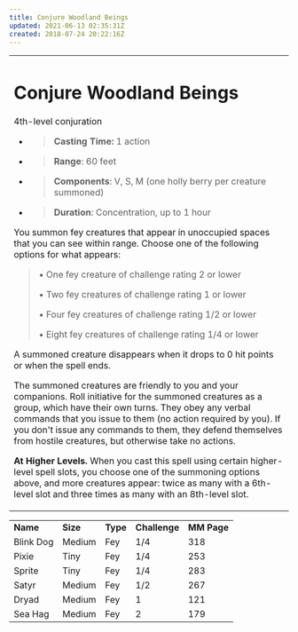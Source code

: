 ```yaml
---
title: Conjure Woodland Beings
updated: 2021-06-13 02:35:31Z
created: 2018-07-24 20:22:16Z
---
```



<table><tbody><tr class="odd"><td><h1 id="conjure-woodland-beings"><strong>Conjure Woodland Beings</strong></h1><p>4th-level conjuration</p><ul><li><blockquote><p><strong>Casting Time:</strong> 1 action</p></blockquote></li><li><blockquote><p><strong>Range</strong>: 60 feet</p></blockquote></li><li><blockquote><p><strong>Components</strong>: V, S, M (one holly berry per creature summoned)</p></blockquote></li><li><blockquote><p><strong>Duration</strong>: Concentration, up to 1 hour</p></blockquote></li></ul><p>You summon fey creatures that appear in unoccupied spaces that you can see within range. Choose one of the following options for what appears:</p><blockquote><p>• One fey creature of challenge rating 2 or lower</p><p>• Two fey creatures of challenge rating 1 or lower</p><p>• Four fey creatures of challenge rating 1/2 or lower</p><p>• Eight fey creatures of challenge rating 1/4 or lower</p></blockquote><p>A summoned creature disappears when it drops to 0 hit points or when the spell ends.</p><p>The summoned creatures are friendly to you and your companions. Roll initiative for the summoned creatures as a group, which have their own turns. They obey any verbal commands that you issue to them (no action required by you). If you don't issue any commands to them, they defend themselves from hostile creatures, but otherwise take no actions.</p><p><strong>At Higher Levels.</strong> When you cast this spell using certain higher-level spell slots, you choose one of the summoning options above, and more creatures appear: twice as many with a 6th-level slot and three times as many with an 8th-level slot. </p></td></tr></tbody></table>


|           |          |          |               |             |
|-----------|----------|----------|---------------|-------------|
| **Name**  | **Size** | **Type** | **Challenge** | **MM Page** |
| Blink Dog | Medium   | Fey      | 1/4           | 318         |
| Pixie     | Tiny     | Fey      | 1/4           | 253         |
| Sprite    | Tiny     | Fey      | 1/4           | 283         |
| Satyr     | Medium   | Fey      | 1/2           | 267         |
| Dryad     | Medium   | Fey      | 1             | 121         |
| Sea Hag   | Medium   | Fey      | 2             | 179         |



